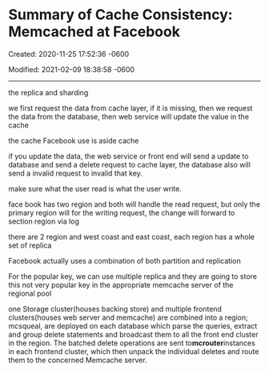 # Summary of Cache Consistency: Memcached at Facebook

Created: 2020-11-25 17:52:36 -0600

Modified: 2021-02-09 18:38:58 -0600

---

the replica and sharding



we first request the data from cache layer, if it is missing, then we request the data from the database, then web service will update the value in the cache



the cache Facebook use is aside cache



if you update the data, the web service or front end will send a update to database and send a delete request to cache layer, the database also will send a invalid request to invalid that key.



make sure what the user read is what the user write.







face book has two region and both will handle the read request, but only the primary region will for the writing request, the change will forward to section region via log







there are 2 region and west coast and east coast, each region has a whole set of replica



Facebook actually uses a combination of both partition and replication



For the popular key, we can use multiple replica and they are going to store this not very popular key in the appropriate memcache server of the regional pool





one Storage cluster(houses backing store) and multiple frontend clusters(houses web server and memcache) are combined into a region; mcsqueal, are deployed on each database which parse the queries, extract and group delete statements and broadcast them to all the front end cluster in the region. The batched delete operations are sent to**mcrouter**instances in each frontend cluster, which then unpack the individual deletes and route them to the concerned Memcache server.


